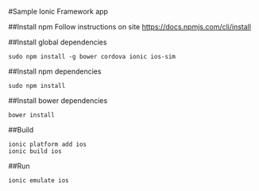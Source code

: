 #Sample Ionic Framework app

##Install npm
Follow instructions on site
https://docs.npmjs.com/cli/install


##Install global dependencies
```
sudo npm install -g bower cordova ionic ios-sim
```

##Install npm dependencies
```
sudo npm install
```

##Install bower dependencies
```
bower install
```


##Build
```
ionic platform add ios
ionic build ios
```

##Run
```
ionic emulate ios
```